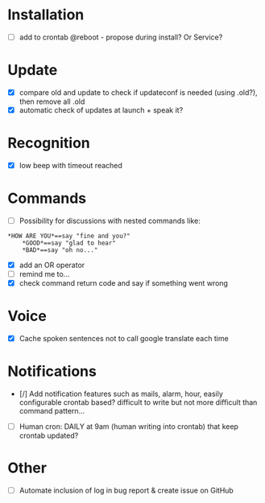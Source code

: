 # Installation

- [ ] add to crontab @reboot - propose during install? Or Service?

# Update

- [X] compare old and update to check if updateconf is needed (using .old?), then remove all .old
- [X] automatic check of updates at launch + speak it?

# Recognition

- [X] low beep with timeout reached

# Commands 

- [ ] Possibility for discussions with nested commands like:
```
*HOW ARE YOU*==say "fine and you?"
	*GOOD*==say "glad to hear"
	*BAD*==say "oh no..."
```
- [X] add an OR operator
- [ ] remind me to...
- [X] check command return code and say if something went wrong

# Voice

- [X] Cache spoken sentences not to call google translate each time

# Notifications

- [/] Add notification features such as mails, alarm, hour, easily configurable
	crontab based? difficult to write but not more difficult than command pattern...
- [ ] Human cron: DAILY at 9am (human writing into crontab) that keep crontab updated?

# Other

- [ ] Automate inclusion of log in bug report & create issue on GitHub
